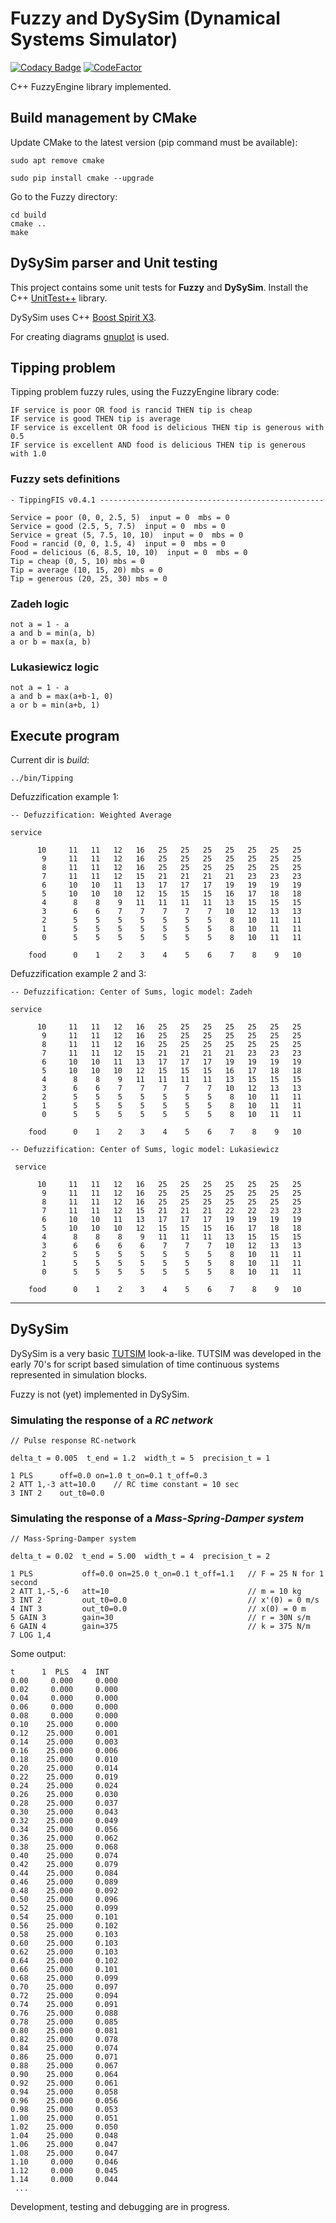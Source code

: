 # Fuzzy and DySySim (Dynamical Systems Simulator)

[![Codacy Badge](https://api.codacy.com/project/badge/Grade/bf89c5a36cb9439182fa7d20216c0973)](https://www.codacy.com/project/josokw/Fuzzy/dashboard?utm_source=github.com&amp;utm_medium=referral&amp;utm_content=josokw/Fuzzy&amp;utm_campaign=Badge_Grade_Dashboard)
[![CodeFactor](https://www.codefactor.io/repository/github/josokw/fuzzy/badge)](https://www.codefactor.io/repository/github/josokw/fuzzy)

C++ FuzzyEngine library implemented.

## Build management by CMake

Update CMake to the latest version (pip command must be available):

    sudo apt remove cmake

    sudo pip install cmake --upgrade

Go to the Fuzzy directory:

    cd build
    cmake ..
    make

## DySySim parser and Unit testing

This project contains some unit tests for **Fuzzy** and **DySySim**.
Install the C++ [UnitTest++](https://github.com/unittest-cpp/unittest-cpp) library.

DySySim uses C++ [Boost Spirit X3](https://www.boost.org/doc/libs/develop/libs/spirit/doc/x3/html/index.html).

For creating diagrams [gnuplot](http://www.gnuplot.info) is used.

## Tipping problem

Tipping problem fuzzy rules, using the FuzzyEngine library code:

    IF service is poor OR food is rancid THEN tip is cheap
    IF service is good THEN tip is average
    IF service is excellent OR food is delicious THEN tip is generous with 0.5
    IF service is excellent AND food is delicious THEN tip is generous with 1.0

### Fuzzy sets definitions

    - TippingFIS v0.4.1 --------------------------------------------------

    Service = poor (0, 0, 2.5, 5)  input = 0  mbs = 0
    Service = good (2.5, 5, 7.5)  input = 0  mbs = 0
    Service = great (5, 7.5, 10, 10)  input = 0  mbs = 0
    Food = rancid (0, 0, 1.5, 4)  input = 0  mbs = 0
    Food = delicious (6, 8.5, 10, 10)  input = 0  mbs = 0
    Tip = cheap (0, 5, 10) mbs = 0
    Tip = average (10, 15, 20) mbs = 0
    Tip = generous (20, 25, 30) mbs = 0

### Zadeh logic

    not a = 1 - a
    a and b = min(a, b)
    a or b = max(a, b)

### Lukasiewicz logic

    not a = 1 - a
    a and b = max(a+b-1, 0)
    a or b = min(a+b, 1)

## Execute program

Current dir is *build*:

    ../bin/Tipping

Defuzzification example 1:

    -- Defuzzification: Weighted Average

    service

          10     11   11   12   16   25   25   25   25   25   25   25
           9     11   11   12   16   25   25   25   25   25   25   25
           8     11   11   12   16   25   25   25   25   25   25   25
           7     11   11   12   15   21   21   21   21   23   23   23
           6     10   10   11   13   17   17   17   19   19   19   19
           5     10   10   10   12   15   15   15   16   17   18   18
           4      8    8    9   11   11   11   11   13   15   15   15
           3      6    6    7    7    7    7    7   10   12   13   13
           2      5    5    5    5    5    5    5    8   10   11   11
           1      5    5    5    5    5    5    5    8   10   11   11
           0      5    5    5    5    5    5    5    8   10   11   11

        food      0    1    2    3    4    5    6    7    8    9   10

Defuzzification example 2 and 3:

    -- Defuzzification: Center of Sums, logic model: Zadeh

    service

          10     11   11   12   16   25   25   25   25   25   25   25
           9     11   11   12   16   25   25   25   25   25   25   25
           8     11   11   12   16   25   25   25   25   25   25   25
           7     11   11   12   15   21   21   21   21   23   23   23
           6     10   10   11   13   17   17   17   19   19   19   19
           5     10   10   10   12   15   15   15   16   17   18   18
           4      8    8    9   11   11   11   11   13   15   15   15
           3      6    6    7    7    7    7    7   10   12   13   13
           2      5    5    5    5    5    5    5    8   10   11   11
           1      5    5    5    5    5    5    5    8   10   11   11
           0      5    5    5    5    5    5    5    8   10   11   11

        food      0    1    2    3    4    5    6    7    8    9   10

    -- Defuzzification: Center of Sums, logic model: Lukasiewicz

     service

          10     11   11   12   16   25   25   25   25   25   25   25
           9     11   11   12   16   25   25   25   25   25   25   25
           8     11   11   12   16   25   25   25   25   25   25   25
           7     11   11   12   15   21   21   21   22   22   23   23
           6     10   10   11   13   17   17   17   19   19   19   19
           5     10   10   10   12   15   15   15   16   17   18   18
           4      8    8    8    9   11   11   11   13   15   15   15
           3      6    6    6    6    7    7    7   10   12   13   13
           2      5    5    5    5    5    5    5    8   10   11   11
           1      5    5    5    5    5    5    5    8   10   11   11
           0      5    5    5    5    5    5    5    8   10   11   11

        food      0    1    2    3    4    5    6    7    8    9   10

---

## DySySim

DySySim is a very basic [TUTSIM](http://tutsim.com/) look-a-like. TUTSIM was developed in the early 70's for script based simulation of time continuous systems represented in simulation blocks.

Fuzzy is not (yet) implemented in DySySim.

### Simulating the response of a *RC network*

```
// Pulse response RC-network

delta_t = 0.005  t_end = 1.2  width_t = 5  precision_t = 1

1 PLS      off=0.0 on=1.0 t_on=0.1 t_off=0.3
2 ATT 1,-3 att=10.0    // RC time constant = 10 sec
3 INT 2    out_t0=0.0
```

### Simulating the response of a *Mass-Spring-Damper system*

```
// Mass-Spring-Damper system

delta_t = 0.02  t_end = 5.00  width_t = 4  precision_t = 2

1 PLS           off=0.0 on=25.0 t_on=0.1 t_off=1.1   // F = 25 N for 1 second
2 ATT 1,-5,-6   att=10                               // m = 10 kg
3 INT 2         out_t0=0.0                           // x'(0) = 0 m/s
4 INT 3         out_t0=0.0                           // x(0) = 0 m
5 GAIN 3        gain=30                              // r = 30N s/m
6 GAIN 4        gain=375                             // k = 375 N/m
7 LOG 1,4
```

Some output:

```
t      1  PLS   4  INT  
0.00     0.000     0.000  
0.02     0.000     0.000  
0.04     0.000     0.000  
0.06     0.000     0.000  
0.08     0.000     0.000  
0.10    25.000     0.000  
0.12    25.000     0.001  
0.14    25.000     0.003  
0.16    25.000     0.006  
0.18    25.000     0.010  
0.20    25.000     0.014  
0.22    25.000     0.019  
0.24    25.000     0.024  
0.26    25.000     0.030  
0.28    25.000     0.037  
0.30    25.000     0.043  
0.32    25.000     0.049  
0.34    25.000     0.056  
0.36    25.000     0.062  
0.38    25.000     0.068  
0.40    25.000     0.074  
0.42    25.000     0.079  
0.44    25.000     0.084  
0.46    25.000     0.089  
0.48    25.000     0.092  
0.50    25.000     0.096  
0.52    25.000     0.099  
0.54    25.000     0.101  
0.56    25.000     0.102  
0.58    25.000     0.103  
0.60    25.000     0.103  
0.62    25.000     0.103  
0.64    25.000     0.102  
0.66    25.000     0.101  
0.68    25.000     0.099  
0.70    25.000     0.097  
0.72    25.000     0.094  
0.74    25.000     0.091  
0.76    25.000     0.088  
0.78    25.000     0.085  
0.80    25.000     0.081  
0.82    25.000     0.078  
0.84    25.000     0.074  
0.86    25.000     0.071  
0.88    25.000     0.067  
0.90    25.000     0.064  
0.92    25.000     0.061  
0.94    25.000     0.058  
0.96    25.000     0.056  
0.98    25.000     0.053  
1.00    25.000     0.051  
1.02    25.000     0.050  
1.04    25.000     0.048  
1.06    25.000     0.047  
1.08    25.000     0.047  
1.10     0.000     0.046  
1.12     0.000     0.045  
1.14     0.000     0.044  
 ...
 ```

Development, testing and debugging are in progress.
